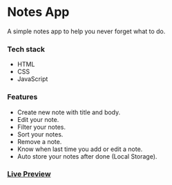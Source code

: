 # Notes App

A simple notes app to help you never forget what to do.

### Tech stack

- HTML
- CSS
- JavaScript

### **Features**

- Create new note with title and body.
- Edit your note.
- Filter your notes.
- Sort your notes.
- Remove a note.
- Know when last time you add or edit a note.
- Auto store your notes after done (Local Storage).

### [Live Preview](https://my-notes-app-sable.vercel.app/)
